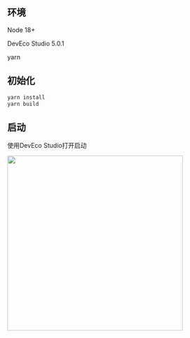 ## 环境

Node 18+

DevEco Studio 5.0.1

yarn

## 初始化

```bash
yarn install
yarn build
```


## 启动

使用DevEco Studio打开启动


<img src="https://s21.ax1x.com/2024/12/25/pAj2JEV.png" width="400px">

